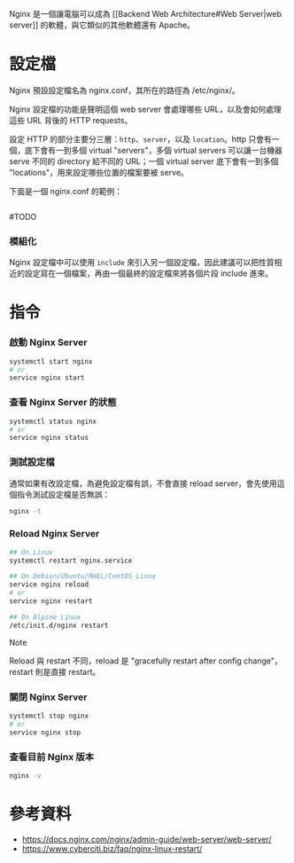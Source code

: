 Nginx 是一個讓電腦可以成為 [[Backend Web Architecture#Web Server|web server]] 的軟體，與它類似的其他軟體還有 Apache。

# 設定檔

Nginx 預設設定檔名為 nginx.conf，其所在的路徑為 /etc/nginx/。

Nginx 設定檔的功能是聲明這個 web server 會處理哪些 URL，以及會如何處理這些 URL 背後的 HTTP requests。

設定 HTTP 的部分主要分三層：`http`、`server`，以及 `location`。http 只會有一個，底下會有一到多個 virtual "servers"，多個 virtual servers 可以讓一台機器 serve 不同的 directory 給不同的 URL；一個 virtual server 底下會有一到多個 "locations"，用來設定哪些位置的檔案要被 serve。

下面是一個 nginx.conf 的範例：

```plaintext
```

#TODO 

### 模組化

Nginx 設定檔中可以使用 `include` 來引入另一個設定檔，因此建議可以把性質相近的設定寫在一個檔案，再由一個最終的設定檔來將各個片段 include 進來。

# 指令

### 啟動 Nginx Server

```bash
systemctl start nginx
# or
service nginx start
```

### 查看 Nginx Server 的狀態

```bash
systemctl status nginx
# or
service nginx status
```

### 測試設定檔

通常如果有改設定檔，為避免設定檔有誤，不會直接 reload server，會先使用這個指令測試設定檔是否無誤：

```bash
nginx -t
```

### Reload Nginx Server

```bash
## On Linux
systemctl restart nginx.service

## On Debian/Ubuntu/RHEL/CentOS Linux
service nginx reload
# or
service nginx restart

## On Alpine Linux
/etc/init.d/nginx restart
```

>[!Note]
>Reload 與 restart 不同，reload 是 "gracefully restart after config change"，restart 則是直接 restart。

### 關閉 Nginx Server

```bash
systemctl stop nginx
# or
service nginx stop
```

### 查看目前 Nginx 版本

```bash
nginx -v
```

# 參考資料

- <https://docs.nginx.com/nginx/admin-guide/web-server/web-server/>
- <https://www.cyberciti.biz/faq/nginx-linux-restart/>
